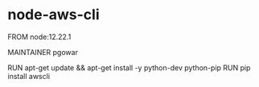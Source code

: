 # node-aws-cli

FROM node:12.22.1


MAINTAINER pgowar

RUN apt-get update && apt-get install -y python-dev python-pip
RUN pip install awscli
